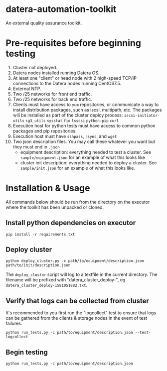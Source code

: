 # datera-automation-toolkit

An external quality assurance toolkit.

# Pre-requisites before beginning testing

1.  Cluster not deployed.
2.  Datera nodes installed running Datera OS.
3.  At least one "client" or head node with 2 high-speed TCP/IP connections to the Datera nodes running CentOS7.5.
4.  External NTP.
5.  Two /25 networks for front end traffic.
6.  Two /25 networks for back end traffic.
7.  Clients must have access to `yum` repositories, or communicate a way to install distribution packages, such as iscsi, multipath, etc. The packages will be installed as part of the cluster deploy process: `iscsi-initiator-utils` `sg3_utils` `sysstat` `fio` `lsscsi` `python-pip` `curl`
8.  Execution host for python tests must have access to common python packages and pip repositories.
9.  Execution host must have `sshpass`, `rsync`, and `wget`
10. Two json description files. You may call these whatever you want but they must end in `.json`
    -   equipment description: everything needed to test a cluster. See `sample/equipment.json` for an example of what this looks like
    -   cluster init description: everything needed to deploy a cluster. See `sample/init.json` for an example of what this looks like.

# Installation & Usage

All commands below should be run from the directory on the executor where the toolkit has been unpacked or cloned.


## Install python dependencies on executor

    pip install -r requirements.txt


## Deploy cluster

    python deploy_cluster.py -c path/to/equipment/description.json path/to/init/description.json

The `deploy_cluster` script will log to a textfile in the current directory. The filename will be prefixed with "datera\_cluster\_deploy-", eg `datera_cluster_deploy-1581051882.txt`.



## Verify that logs can be collected from cluster

It's recommended to you first run the "logcollect" test to ensure that logs can be gathered from the clients & storage nodes in the event of test failures.

    python run_tests.py -c path/to/equipment/description.json --test-logcollect


## Begin testing

    python run_tests.py -c path/to/equipment/description.json
